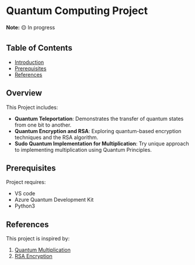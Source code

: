# Quantum Computing Project
**Note:** 🟡 In progress

## Table of Contents
- [Introduction](#overview)
- [Prerequisites](#prerequisites)
- [References](#references)

## Overview

This Project includes:

- **Quantum Teleportation**: Demonstrates the transfer of quantum states from one bit to another.
- **Quantum Encryption and RSA**: Exploring quantum-based encryption techniques and the RSA algorithm.
- **Sudo Quantum Implementation for Multiplication**: Try unique approach to implementing multiplication using Quantum Principles. 

## Prerequisites

Project requires:
- VS code
- Azure Quantum Development Kit
- Python3

## References

This project is inspired by:

1. [Quantum Multiplication](https://arxiv.org/pdf/2306.08473)
2. [RSA Encryption](https://brilliant.org/wiki/rsa-encryption/)
